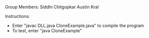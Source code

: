 Group Members:
Siddhi Chitgopkar
Austin Kral

Instructions:
- Enter "javac DLL.java CloneExample.java" to compile the program
- To test, enter "java CloneExample"
